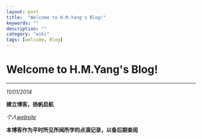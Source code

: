 ```yaml
---
layout: post
title:  "Welcome to H.M.Yang's Blog!"
keywords: ""
description: ""
category: "wiki" 
tags: [welcome, Blog]
---
```


# Welcome to H.M.Yang's Blog! #


* * *

*11/01/2014*  

**建立博客，扬帆启航**

*个人[website][1]*

**本博客作为平时所见所闻所学的点滴记录，以备后期查阅**

[1]: http://blog.csdn.net/yhm07/ "CSDN YHM07's Blog"

<!-- more -->


